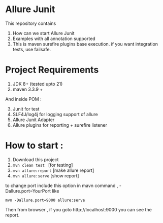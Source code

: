 # Allure Junit
This repository contains 

1. How can we start Allure Junit
2. Examples with all annotation supported
3. This is maven surefire plugins base execution. if you want integration tests, use failsafe. 

# Project Requirements
1. JDK 8+ (tested upto 21)
2. maven 3.3.9 + 

And inside POM : 

3. Junit for test
4. SLF4J/log4j for logging support of allure
5. Allure Junit Adapter
6. Allure plugins for reporting + surefire listener  


# How to start :
1. Download this project
2. ```mvn clean test ``` [for testing]
3. ```mvn allure:report``` [make allure report]
4. ```mvn allure:serve``` [show report]

to change port include this option in mavn command  , -Dallure.port=YourPort like 

```mvn -Dallure.port=9000 allure:serve```

Then from browser , if you goto http://localhost:9000 you can see the report. 
